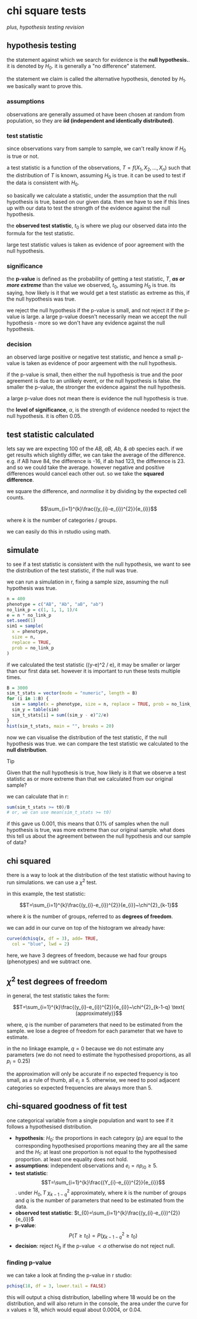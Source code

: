 # chi square tests

_plus, hypothesis testing revision_

## hypothesis testing

the statement against which we search for evidence is the **null hypothesis.**. it is denoted by $H_{0}$. it is generally a "no difference" statement.

the statement we claim is called the alternative hypothesis, denoted by $H_{1}$. we basically want to prove this.

### assumptions

observations are generally assumed ot have been chosen at random from population, so they are **iid (independent and identically distributed)**.

### test statistic

since observations vary from sample to sample, we can't really know if $H_{0}$ is true or not.

a test statistic is a function of the observations, $T = f(X_{1}, X_{2}, ..., X_{n})$ such that the distribution of $T$ is known, assuming $H_{0}$ is true. it can be used to test if the data is consistent with $H_{0}$.

so basically we calculate a statistic, under the assumption that the null hypothesis is true, based on our given data. then we have to see if this lines up with our data to test the strength of the evidence against the null hypothesis.

the **observed test statistic**, $t_{0}$ is where we plug our observed data into the formula for the test statistic.

large test statistic values is taken as evidence of poor agreement with the null hypothesis.

### significance

the **p-value** is defined as the probability of getting a test statistic, $T$, **_as or more extreme_** than the value we observed, $t_{0}$, assuming $H_{0}$ is true. its saying, how likely is it that we would get a test statistic as extreme as this, if the null hypothesis was true.

we reject the null hypothesis if the p-value is small, and not reject it if the p-value is large. a large p-value doesn't necessarily mean we accept the null hypothesis - more so we don't have any evidence against the null hypothesis.

### decision

an observed large positive or negative test statistic, and hence a small p-value is taken as evidence of poor argeement with the null hypothesis.

if the p-value is small, then either the null hypothesis is true and the poor agreement is due to an unlikely event, or the null hypothesis is false. the smaller the p-value, the stronger the evidence against the null hypothesis.

a large p-value does not mean there is evidence the null hypothesis is true.

the **level of significance**, $\alpha$, is the strength of evidence needed to reject the null hypothesis. it is often 0.05.

## test statistic calculated

lets say we are expecting 100 of the _AB, aB, Ab, & ab_ species each. if we get results which slightly differ, we can take the average of the difference. e.g. if AB have 84, the difference is -16, if ab had 123, the difference is 23. and so we could take the average. however negative and positive differences would cancel each other out. so we take the **squared difference**.

we square the difference, and _normalise_ it by dividing by the expected cell counts.

$$\sum_{i=1}^{k}\frac{(y_{i}-e_{i})^{2}}{e_{i}}$$

where $k$ is the number of categories / groups.

we can easily do this in rstudio using math.

## simulate

to see if a test statistic is consistent with the null hypothesis, we want to see the distribution of the test statistic, if the null was true.

we can run a simulation in r, fixing a sample size, assuming the null hypothesis was true.

```r
n = 400
phenotype = c("AB", "Ab", "aB", "ab")
no_link_p = c(1, 1, 1, 1)/4
e = n * no_link_p
set.seed(1)
sim1 = sample(
  x = phenotype,
  size = n,
  replace = TRUE,
  prob = no_link_p
)
```

if we calculated the test statistic ((y-e)^2 / e), it may be smaller or larger than our first data set. however it is important to run these tests multiple times.

```r
B = 3000
sim_t_stats = vector(mode = "numeric", length = B)
for (i in 1:B) {
  sim = sample(x = phenotype, size = n, replace = TRUE, prob = no_link_p)
  sim_y = table(sim)
  sim_t_stats[i] = sum((sim_y - e)^2/e)
}
hist(sim_t_stats, main = "", breaks = 20)
```

now we can visualise the distribution of the test statistic, if the null hypothesis was true. we can compare the test statistic we calculated to the **null distribution**.

> [!TIP]
> Given that the null hypothesis is true, how likely is it that we observe a test statistic as or more extreme than that we calculated from our original sample?

we can calculate that in r:

```r
sum(sim_t_stats >= t0)/B
# or, we can use mean(sim_t_stats >= t0)
```

if this gave us 0.001, this means that 0.1% of samples when the null hypothesis is true, was more extreme than our original sample. what does this tell us about the agreement between the null hypothesis and our sample of data?

## chi squared

there is a way to look at the distribution of the test statistic without having to run simulations. we can use a $\chi^{2}$ test.

in this example, the test statistic:

$$T=\sum_{i=1}^{k}\frac{(y_{i}-e_{i})^{2}}{e_{i}}~\chi^{2}_{k-1}$$

where $k$ is the number of groups, referred to as **degrees of freedom**.

we can add in our curve on top of the histogram we already have:

```r
curve(dchisq(x, df = 3), add= TRUE,
  col = "blue", lwd = 2)
```

here, we have 3 degrees of freedom, because we had four groups (phenotypes) and we subtract one.

## $\chi^{2}$ test degrees of freedom

in general, the test statistic takes the form:

$$T=\sum_{i=1}^{k}\frac{(y_{i}-e_{i})^{2}}{e_{i}}~\chi^{2}_{k-1-q} \text{  (approximately)}$$

where, $q$ is the number of parameters that need to be estimated from the sample. we lose a degree of freedom for each parameter that we have to estimate.

in the no linkage example, $q = 0$ because we do not estimate any parameters (we do not need to estimate the hypothesised proportions, as all $p_{i} = 0.25$)

the approximation will only be accurate if no expected frequency is too small, as a rule of thumb, all $e_{i} \ge 5$. otherwise, we need to pool adjacent categories so expected frequencies are always more than 5.

## chi-squared goodness of fit test

one categorical variable from a single population and want to see if it follows a hypothesised distribution.

- **hypothesis**: $H_{0}$: the proportions in each category ($p_{i}$) are equal to the corresponding hypothesised proportions meaning they are all the same and the $H_{1}$: at least one proportion is not equal to the hypothesised proportion. at least one equality does not hold.
- **assumptions**: independent observations and $e_{i} = np_{i0} \ge 5$.
- **test statistic**: $$T=\sum_{i=1}^{k}\frac{(Y_{i}-e_{i})^{2}}{e_{i}}$$. under $H_{0}, T~ \chi^{2}_{k-1-q}$ approximately, where $k$ is the number of groups and $q$ is the number of parameters that need to be estimated from the data.
- **observed test statistic**: $t_{0}=\sum_{i=1}^{k}\frac{(y_{i}-e_{i})^{2}}{e_{i}}$
- **p-value**: $$P(T \ge t_{0}) = P(\chi^{2}_{k-1-q} \ge t_{0})$$
- **decision**: reject $H_{0}$ if the p-value $< \alpha$ otherwise do not reject null.

### finding p-value

we can take a look at finding the p-value in r studio:

```r
pchisq(18, df = 3, lower.tail = FALSE)
```

this will output a chisq distribution, labelling where 18 would be on the distribution, and will also return in the console, the area under the curve for x values $\ge$ 18, which would equal about $0.0004$, or $0.04%$.
